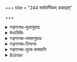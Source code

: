 +++
title = "244 सार्ववर्णिकम् अन्नाद्यम्"

+++

<details><summary>गङ्गानथ-मूलानुवादः</summary>

Having mixed up the food of all kinds and wetted it with water, he should throw it before the Brāhmaṇas who have eaten, scattering it on the ground.—(244)
</details>

<details><summary>मेधातिथिः</summary>

वर्णशब्दः प्रकारे द्रष्टव्यः । सर्वप्रकारैर् व्यञ्जनैर् उपेतम् **अन्नाद्यं संनीय** एकीकृत्य **वारिणा आप्लाव्य** **भुक्तवतां** तृप्तानां "तृप्ताः स्म" इतिवचनानन्तरम् **अग्रतः समुत्सृजेत्** विकिरेत्, नैकस्मिन्न् एव देशे, किं तर्हि विशीर्णम् । **भुवि** । न पात्रेषु । भूमाव् अपि न शुद्धायाम्, किं तर्हि वक्ष्यति "दर्भेषु विकिरः" (म्ध् ३.२३५) इति । "सकृत् त्रिर् वा विकिरं कुर्यात्" इति शङ्खः ॥ ३.२३४ ॥
</details>

<details><summary>गङ्गानथ-भाष्यानुवादः</summary>

The term ‘*varṇa*’ should be taken as standing for *kind*. Having ‘*mixed up*’— brought together—the food along with all the various kinds of seasonings—‘*having wetted it with water*’—‘*he should throw it before the Brāhmaṇas who have eaten*’—*i.e*., become fully satisfied; after they have pronounced the words, ‘We are fully satisfied;’ ‘*scattering it*’—*i.e*., it should not be thrown at one place, but broken up and scattered;—‘*on the ground*’—not in any vessel; on the ground also, not on the bare ground, but on *Kuśa-grass*, as it is going to be laid down in the next verse. Śaṅkha says that the scattering should be done ‘either once or thrice.’—(244)
</details>

<details><summary>गङ्गानथ-टिप्पन्यः</summary>

This verse is quoted in *Parāśaramādhava* (Ācāra, p. 750), which adds
the following notes:—‘*Sārvavarṇikam*’ means ‘that food which contains
the particular vegetable called *Sarvavarṇā*;—and in *Aparārka* (p.
504), which explains that what is meant by ‘*sannīya*’ is that the food
should be collected in one vessel.
</details>

<details><summary>गङ्गानथ-तुल्य-वाक्यानि</summary>

*Viṣṇu* (81.21).—\[Reproduces Manu.\]

*Yājñavalkya* (1.241).—‘Addressing them the words—*Are you
satisfied*,—and having obtained their permission, he shall take up the
food and scatter it on the ground, oífering water once for each.’

*Āśvalāyana Gṛhyasūtra* (4.8.14).—‘Having scattered the food on the
ground, ho should dismiss them, pronouncing *svadhā-om*.’

*Pracetas* (Parāśaramādhava, p. 750).—‘He should scatter the food on the
ground, with the mantra *Ye agni*, etc.’
</details>

<details><summary>Bühler</summary>

244	Let him mix all the kinds of food together, sprinkle them with water and put them, scattering them (on Kusa grass), down on the ground in front of (his guests), when they have finished their meal.
</details>
